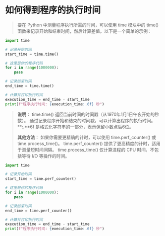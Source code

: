 # 如何得到程序的执行时间

> 要在 Python 中测量程序执行所需的时间，可以使用 time 模块中的 time() 函数来记录开始和结束时间，然后计算差值。以下是一个简单的示例：

```python
import time

# 记录开始时间
start_time = time.time()

# 这里是你的程序代码
for i in range(1000000):
    pass

# 记录结束时间
end_time = time.time()

# 计算并打印执行时间
execution_time = end_time - start_time
print(f"程序执行时间: {execution_time:.6f} 秒")
```

> **说明**：
> time.time() 返回当前时间的时间戳（从1970年1月1日午夜开始的秒数）。
> 通过记录程序开始和结束的时间戳，可以计算出程序的执行时间。
> **:.**6f 是格式化字符串的一部分，表示保留小数点后6位。
>
> **其他方法**：
> 如果你需要更精确的计时，可以使用 time.perf_counter() 或 time.process_time()。
> time.perf_counter() 提供了更高精度的计时，适用于测量短时间间隔。
> time.process_time() 仅计算进程的 CPU 时间，不包括等待 I/O 等操作的时间。

```python
import time

# 记录开始时间
start_time = time.perf_counter()

# 这里是你的程序代码
for i in range(1000000):
    pass

# 记录结束时间
end_time = time.perf_counter()

# 计算并打印执行时间
execution_time = end_time - start_time
print(f"程序执行时间: {execution_time:.6f} 秒")
```

